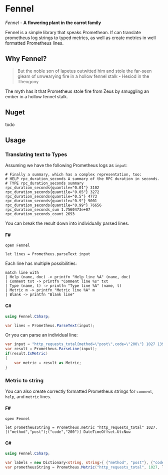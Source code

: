 # Fennel

*Fennel* - **A flowering plant in the carrot family**

Fennel is a simple library that speaks Promethean. If can translate prometheus log strings to typed metrics, as well as create metrics in well formatted Prometheus lines.

## Why Fennel?

> But the noble son of Iapetus outwitted him and stole the far-seen gleam of unwearying fire in a hollow fennel stalk - Hesiod in the Theogony

The myth has it that Prometheus stole fire from Zeus by smuggling an ember in a hollow fennel stalk.

## Nuget

todo

## Usage

### Translating text to Types

Assuming we have the following Prometheus logs as `input`:

```text
# Finally a summary, which has a complex representation, too:
# HELP rpc_duration_seconds A summary of the RPC duration in seconds.
# TYPE rpc_duration_seconds summary
rpc_duration_seconds{quantile="0.01"} 3102
rpc_duration_seconds{quantile="0.05"} 3272
rpc_duration_seconds{quantile="0.5"} 4773
rpc_duration_seconds{quantile="0.9"} 9001
rpc_duration_seconds{quantile="0.99"} 76656
rpc_duration_seconds_sum 1.7560473e+07
rpc_duration_seconds_count 2693
```

You can break the result down into individually parsed lines.

#### F#

```f#
open Fennel

let lines = Prometheus.parseText input
```

Each line has multiple possibilities:

```f#
match line with
| Help (name, doc) -> printfn "Help line %A" (name, doc)
| Comment txt -> printfn "Comment line %s" txt
| Type (name, t) -> printfn "Type line %A" (name, t)
| Metric m -> printfn "Metric line %A" m
| Blank -> printfn "Blank line"
```

#### C#

```c#
using Fennel.CSharp;

var lines = Prometheus.ParseText(input);
```

Or you can parse an individual line:

```c#
var input = "http_requests_total{method=\"post\",code=\"200\"} 1027 1395066363000";
var result = Prometheus.ParseLine(input);
if(result.IsMetric)
{
    var metric = result as Metric;
}
```

### Metric to string

You can also create correctly formatted Prometheus strings for `comment`, `help`, and `metric` lines.

#### F#

```f#
open Fennel

let prometheusString = Prometheus.metric "http_requests_total" 1027. [("method","post");("code","200")] DateTimeOffset.UtcNow
```

#### C#

```c#
using Fennel.CSharp;

var labels = new Dictionary<string, string>{ {"method", "post"}, {"code", "200"} };
var prometheusString = Prometheus.Metric("http_requests_total", 1027, labels, DateTimeOffset.UtcNow);
```